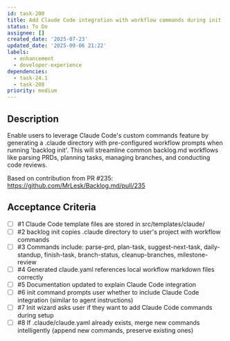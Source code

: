 ```yaml
---
id: task-200
title: Add Claude Code integration with workflow commands during init
status: To Do
assignee: []
created_date: '2025-07-23'
updated_date: '2025-09-06 21:22'
labels:
  - enhancement
  - developer-experience
dependencies:
  - task-24.1
  - task-208
priority: medium
---
```


## Description

Enable users to leverage Claude Code's custom commands feature by generating a .claude directory with pre-configured workflow prompts when running 'backlog init'. This will streamline common backlog.md workflows like parsing PRDs, planning tasks, managing branches, and conducting code reviews.

Based on contribution from PR #235: https://github.com/MrLesk/Backlog.md/pull/235

## Acceptance Criteria
<!-- AC:BEGIN -->
- [ ] #1 Claude Code template files are stored in src/templates/claude/
- [ ] #2 backlog init copies .claude directory to user's project with workflow commands
- [ ] #3 Commands include: parse-prd, plan-task, suggest-next-task, daily-standup, finish-task, branch-status, cleanup-branches, milestone-review
- [ ] #4 Generated claude.yaml references local workflow markdown files correctly
- [ ] #5 Documentation updated to explain Claude Code integration
- [ ] #6 init command prompts user whether to include Claude Code integration (similar to agent instructions)
- [ ] #7 Init wizard asks user if they want to add Claude Code commands during setup
- [ ] #8 If .claude/claude.yaml already exists, merge new commands intelligently (append new commands, preserve existing ones)
<!-- AC:END -->

